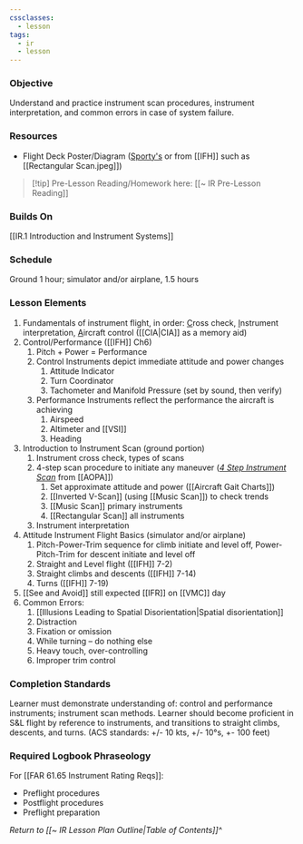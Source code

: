 ```yaml
---
cssclasses:
  - lesson
tags:
  - ir
  - lesson
---
```

### Objective
Understand and practice instrument scan procedures, instrument interpretation, and common errors in case of system failure. 

### Resources
- Flight Deck Poster/Diagram ([Sporty's](https://www.sportys.com/cessna-172r-cockpit-poster.html) or from [[IFH]] such as [[Rectangular Scan.jpeg]])

> [!tip] Pre-Lesson Reading/Homework here: [[~ IR Pre-Lesson Reading]]

### Builds On
[[IR.1 Introduction and Instrument Systems]]

### Schedule
Ground 1 hour; simulator and/or airplane, 1.5 hours 

### Lesson Elements
1. Fundamentals of instrument flight, in order: <u>C</u>ross check, <u>I</u>nstrument interpretation, <u>A</u>ircraft control ([[CIA|CIA]] as a memory aid)
2. Control/Performance ([[IFH]] Ch6)
	1.  Pitch + Power = Performance
	2. Control Instruments depict immediate attitude and power changes
		1. Attitude Indicator
		2. Turn Coordinator
		3. Tachometer and Manifold Pressure (set by sound, then verify)
	3. Performance Instruments reflect the performance the aircraft is achieving
		1. Airspeed
		2. Altimeter and [[VSI]]
		3. Heading
3. Introduction to Instrument Scan (ground portion) 
	1. Instrument cross check, types of scans 
	2. 4-step scan procedure to initiate any maneuver (*[4 Step Instrument Scan](https://www.aopa.org/news-and-media/all-news/2003/october/flight-training-magazine/4-step-instrument-scan)* from [[AOPA]])
		1. Set approximate attitude and power ([[Aircraft Gait Charts]])
		2. [[Inverted V-Scan]] (using [[Music Scan]]) to check trends 
		3. [[Music Scan]] primary instruments 
		4. [[Rectangular Scan]] all instruments 
	3. Instrument interpretation
4. Attitude Instrument Flight Basics (simulator and/or airplane) 
	1. Pitch-Power-Trim sequence for climb initiate and level off, Power-Pitch-Trim for descent initiate and level off
	2. Straight and Level flight ([[IFH]] 7-2)
	3. Straight climbs and descents ([[IFH]] 7-14)
	4. Turns ([[IFH]] 7-19)
5. [[See and Avoid]] still expected [[IFR]] on [[VMC]] day
6. Common Errors: 
	1. [[Illusions Leading to Spatial Disorientation|Spatial disorientation]] 
	2. Distraction 
	3. Fixation or omission 
	4. While turning – do nothing else 
	5. Heavy touch, over-controlling 
	6. Improper trim control

### Completion Standards
Learner must demonstrate understanding of: control and performance instruments; instrument scan methods. Learner should become proficient in S&L flight by reference to instruments, and transitions to straight climbs, descents, and turns. (ACS standards: +/- 10 kts, +/- 10°s, +- 100 feet)

### Required Logbook Phraseology
For [[FAR 61.65 Instrument Rating Reqs]]:
- Preflight procedures
- Postflight procedures
- Preflight preparation


*Return to [[~ IR Lesson Plan Outline|Table of Contents]]^*